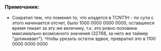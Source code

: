 ### Примечания:
- Сократил тем, что поменял то, что кладется в TCNT1H - по сути с этого начинается отсчет, было 1000 0000 0000 0000, оставшееся время тикает за эту же величину, т.к. это ровно половина максимально возможного значения (32768, за него же таймер "дотикивает"). Чтобы урезать остаток вдвое, превратил это в 1100 0000 0000 0000